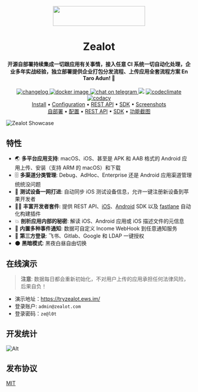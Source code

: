 <div align='center'>
  <a href="https://www.producthunt.com/posts/zealot?utm_source=badge-featured&utm_medium=badge&utm_souce=badge-zealot" target="_blank"><img src="https://api.producthunt.com/widgets/embed-image/v1/featured.svg?post_id=322207&theme=light" style="width: 250px; height: 54px" width="250" height="54" /></a>

  <h1>Zealot</h1>

  <h4>
    开源自部署持续集成一切跟应用有关事情，接入任意 CI 系统一切自动化处理，企业多年实战经验，独立部署提供企业打包分发流程、上传应用全套流程方案 En Taro Adun! 🖖
  </h4>

  <a href="https://github.com/tryzealot/zealot/blob/develop/CHANGELOG.md">
    <img alt="changelog" src="https://img.shields.io/github/v/release/tryzealot/zealot?include_prereleases">
  </a>
  <a href="https://hub.docker.com/r/tryzealot/zealot/">
    <img alt="docker image" src="https://img.shields.io/docker/pulls/tryzealot/zealot.svg">
  </a>
  <a href="https://t.me/tryzealot_lobby">
    <img alt="chat on telegram" src="https://img.shields.io/badge/chat-on%20telegram-important.svg">
  </a>
  <a title="Crowdin" target="_blank" href="https://crowdin.com/project/zealot"><img src="https://badges.crowdin.net/zealot/localized.svg"></a>
  <a href="https://codeclimate.com/github/tryzealot/zealot/maintainability">
    <img alt="codeclimate" src="https://api.codeclimate.com/v1/badges/f79b2fed0ce166b2ea2c/maintainability" />
  </a>
  <a href="https://www.codacy.com/gh/tryzealot/zealot/dashboard?utm_source=github.com&amp;utm_medium=referral&amp;utm_content=tryzealot/zealot&amp;utm_campaign=Badge_Grade">
    <img alt="codacy" src="https://app.codacy.com/project/badge/Grade/5e5c7bbeb1214fa39b11a7414f0d7171"/>
  </a>

  <div>
    <a href="https://zealot.ews.im/#/en/deployment">Install</a> •
    <a href="https://zealot.ews.im/#/en/configuration">Configuration</a> •
    <a href="https://zealot.ews.im/#/en/api">REST API</a> •
    <a href="https://zealot.ews.im/#/en/modules">SDK</a> •
    <a href="https://zealot.ews.im/#/en/screenshot">Screenshots</a>
  </div>

  <div>
    <a href="https://zealot.ews.im/#/deployment">自部署</a> •
    <a href="https://zealot.ews.im/#/configuration">配置</a> •
    <a href="https://zealot.ews.im/#/api">REST API</a> •
    <a href="https://zealot.ews.im/#/modules">SDK</a> •
    <a href="https://zealot.ews.im/#/screenshot">功能截图</a>
  </div>
</div>

![Zealot Showcase](https://zealot.ews.im/_media/showcase.png)
## 特性

- 🌏 **多平台应用支持**: macOS、iOS、甚至是 APK 和 AAB 格式的 Android 应用上传、安装（支持 ARM 的 macOS）和下载
- 🗄 **多渠道分类管理**: Debug、AdHoc、Enterprise 还是 Android 应用渠道管理统统没问题
- 📱 **测试设备一网打进**: 自动同步 iOS 测试设备信息，允许一键注册新设备到苹果开发者
- 🧑‍💻 **丰富开发者套件**: 提供 REST API、[iOS][zealot-ios-sdk]、[Android][android-android-sdk] SDK 以及 [fastlane][fastlane-plugin-zealot] 自动化构建插件
- 💥 **剖析应用内部的秘密**: 解读 iOS、Android 应用或 iOS 描述文件的元信息
- 🚨 **内置多种事件通知**: 数据可自定义 Income WebHook 到任意通知服务
- 🔑 **第三方登录**: 飞书、Gitlab、Google 和 LDAP 一键授权
- 🌑 **黑暗模式**: 黑夜白昼自由切换

## 在线演示

> **注意**: 数据每日都会重新初始化，不对用户上传的应用承担任何法律风险，后果自负！

- 演示地址：https://tryzealot.ews.im/
- 登录账户: `admin@zealot.com`
- 登录密码：`ze@l0t`

## 开发统计

![Alt](https://repobeats.axiom.co/api/embed/caba5e356c0e8258d395aaa9f70fec475a2eb643.svg "Repobeats analytics image")

## 发布协议

[MIT][mit-link]


[zealot-ios-sdk]: https://github.com/tryzealot/zealot-ios
[android-android-sdk]: https://github.com/tryzealot/zealot-android
[fastlane-plugin-zealot]: https://github.com/tryzealot/fastlane-plugin-zealot
[mit-link]: https://github.com/tryzealot/zealot/blob/develop/CHANGELOG.md
